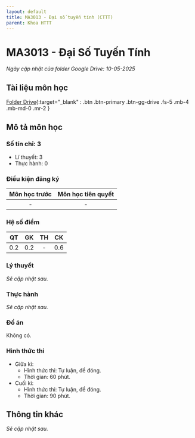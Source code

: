 ```yaml
---
layout: default
title: MA3013 - Đại số tuyến tính (CTTT)
parent: Khoa HTTT
---
```


# MA3013 - Đại Số Tuyến Tính

*Ngày cập nhật của folder Google Drive: 10-05-2025*
## Tài liệu môn học

[Folder Drive](https://drive.google.com/drive/folders/1jLu6wOvAPQJjkAa8HObyQUUqoClnsexD?usp=drive_link){:target="_blank" : .btn .btn-primary .btn-gg-drive .fs-5 .mb-4 .mb-md-0 .mr-2 }

## Mô tả môn học
### Số tín chỉ: 3
- Lí thuyết: 3
- Thực hành: 0

### Điều kiện đăng ký

| Môn học trước| Môn học tiên quyết  |
|------|-----|
| <center> - </center>| <center>-</center>|

### Hệ số điểm

| QT   | GK  | TH  | CK  |  
|------|-----|-----|-----|  
| <center>0.2</center> | <center>0.2</center> | <center>-</center> | <center>0.6</center> |   

### Lý thuyết

*Sẽ cập nhật sau.*

### Thực hành

*Sẽ cập nhật sau.*

### Đồ án

Không có.

### Hình thức thi

- Giữa kì:
  + Hình thức thi: Tự luận, đề đóng.    
  + Thời gian: 60 phút.
- Cuối kì:
  + Hình thức thi: Tự luận, đề đóng.
  + Thời gian: 90 phút.

## Thông tin khác

*Sẽ cập nhật sau.*
